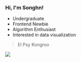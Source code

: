 ### Hi, I'm Songhn!


- Undergraduate
- Frontend Newbie
- Algorithm Enthusiast
- Interested in data visualization

> El Psy Kongroo

![](https://img.songhn.com/img/github-bg.jpg)
